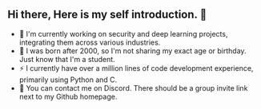 ## Hi there, Here is my self introduction. 👋

- 🔭 I'm currently working on security and deep learning projects, integrating them across various industries.
- 🤔 I was born after 2000, so I'm not sharing my exact age or birthday. Just know that I'm a student.
- ⚡ I currently have over a million lines of code development experience, primarily using Python and C.
- 💬 You can contact me on Discord. There should be a group invite link next to my Github homepage.
